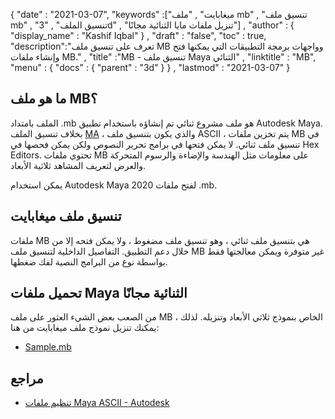 {
  "date" : "2021-03-07",
  "keywords" :["ميغابايت" , "ملف mb" , "تنسيق ملف mb" , "تنسيق الملف" , "3d" , "تنزيل ملفات مايا الثنائية مجانًا"] ,
  "author" : {
    "display_name" : "Kashif Iqbal"
} ,
  "draft" : "false",
  "toc" : true,
  "description":"تعرف على تنسيق ملف MB وواجهات برمجة التطبيقات التي يمكنها فتح وإنشاء ملفات MB." ,
  "title" :"MB - تنسيق ملف Maya الثنائي" ,
  "linktitle" : "MB",
  "menu" : {
    "docs" : {
      "parent" : "3d"
}
} ,
  "lastmod" : "2021-03-07"
}

## ما هو ملف MB؟

الملف بامتداد .mb هو ملف مشروع ثنائي تم إنشاؤه باستخدام تطبيق Autodesk Maya. بخلاف تنسيق الملف [MA](/ar/3d/ma/) ، والذي يكون بتنسيق ملف ASCII ، يتم تخزين ملفات MB في تنسيق ملف ثنائي. لا يمكن فتحها في برامج تحرير النصوص ولكن يمكن فحصها في Hex Editors. تحتوي ملفات MB على معلومات مثل الهندسة والإضاءة والرسوم المتحركة والعرض لتعريف المشاهد ثلاثية الأبعاد.

يمكن استخدام Autodesk Maya 2020 لفتح ملفات .mb.

## تنسيق ملف ميغابايت

ملفات MB هي بتنسيق ملف ثنائي ، وهو تنسيق ملف مضغوط ، ولا يمكن فتحه إلا من خلال دعم التطبيق. التفاصيل الداخلية لتنسيق ملف MB غير متوفرة ويمكن معالجتها فقط بواسطة نوع من البرامج النصية لفك ضغطها.

## تحميل ملفات Maya الثنائية مجانًا

من الصعب بعض الشيء العثور على ملف MB الخاص بنموذج ثلاثي الأبعاد وتنزيله. لذلك ، يمكنك تنزيل نموذج ملف ميغابايت من هنا:

- [Sample.mb](../sample.mb)

## مراجع

* [تنظيم ملفات Maya ASCII - Autodesk](https://download.autodesk.com/us/maya/2010help/index.html?url=Glossary_M_ma_file_format.htm،topicNumber=d0e192001)

